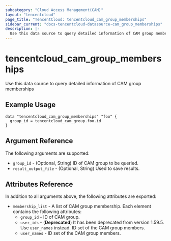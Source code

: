 ```yaml
---
subcategory: "Cloud Access Management(CAM)"
layout: "tencentcloud"
page_title: "TencentCloud: tencentcloud_cam_group_memberships"
sidebar_current: "docs-tencentcloud-datasource-cam_group_memberships"
description: |-
  Use this data source to query detailed information of CAM group memberships
---
```


# tencentcloud_cam_group_memberships

Use this data source to query detailed information of CAM group memberships

## Example Usage

```hcl
data "tencentcloud_cam_group_memberships" "foo" {
  group_id = tencentcloud_cam_group.foo.id
}
```

## Argument Reference

The following arguments are supported:

* `group_id` - (Optional, String) ID of CAM group to be queried.
* `result_output_file` - (Optional, String) Used to save results.

## Attributes Reference

In addition to all arguments above, the following attributes are exported:

* `membership_list` - A list of CAM group membership. Each element contains the following attributes:
  * `group_id` - ID of CAM group.
  * `user_ids` - (**Deprecated**) It has been deprecated from version 1.59.5. Use `user_names` instead. ID set of the CAM group members.
  * `user_names` - ID set of the CAM group members.


